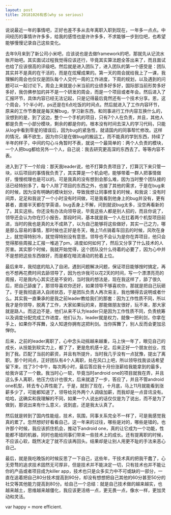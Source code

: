 ```yaml
---
layout: post
title: 20181026有感(why so serious)
---
```


说说最近一年的事情吧，正好也差不多从去年离职入职到现在，一年多一点点。中间经历的事情许许多多，给我的感悟也是许许多多，不求能够一步到位吧，也希望能够慢慢记录自己这些变化。

去年9月来到了新公司小米吧，应该说也是去做framework的吧，那就先从记流水账开始吧。其实面试过程我觉得应该还行，毕竟其实算法题全答出来了，而且面试也给了应该很高的评级吧。然后就是进入团队了，进入团队的第一个感受是：团队其实并不是真的在干活的，而是在炫耀成果的。第一天的周会就给我上了一课，我理解的周会也仅仅是团队每个人交代一周的工作进度，下周的规划，以及遇到的问题可以一起讨论下。周会上来就是小米当前的业绩多好多好，国际部当前形势多好多好，我仿佛参加的并不是一个研发的周会，而是一个项目或者年会。然后进入了汇报环节，具体内容已经无法记起，只是记得最后竟然还有一个技术分享。恩，这个周会，1个半小时，ps还是在6点吃饭的时间点。然后就进入了工作内容环节，原来的工作节奏就是每天解bug，学习新东西，和同事进行工作内容互换什么的，没想到的是，到了这边，整个一个手机的项目，只有7个人在负责，并且，其他人都是负责一小部分模块，剩余的都是你的。根本没有时间去深入的学习代码，只能从log中看到零星的错误后，因为bug的紧急性，就请国内的同事帮忙修改。这样的情况，痛不欲生，因为你只是在做bug的搬运工，而不能真的学到东西，持续了半年的样子，中间的勾心斗角暂时不表，就说一个最简单的：两个人负责的模块，一个人把bug都给另外一个人，自己说：我去研究更高深的东西去了。等等内容不表。

进入到了下一个阶段：那天我leader说，他不打算负责项目了，打算沉下来只管一块，以后项目的事情我负责了，其实算是一个机会吧，能够带着一群人把事情做好，慢慢梳理也是可以的。可是我真的没有想到会那么难，因为当时整个团队接的活已经特别多了，每个人除了项目的东西之外，也接了其他的需求，于是在bug来的时候，因为没有明确的模块划分，导致我想让同事修复的时候，和我说：没有时间弄，足足和我说了一个小时没有时间做，可是我看到他身上的bug并没有，更有甚者，直接半天都在学英语，bug丢身上不解，问到就说bug太多，没空再看新的了。其实这些。你还没有办法向领导说，毕竟这些人都是别人招的，而且你说了，领导还会认为你在打小报告，那段时间，基本就是我一个人在扛着两个机型项目前进，当时的我也是真的太不成熟了，以为自己能够将这些做好，其实一己之力，哪是那么容易的事情，那时候也正好是冬天，晚上11点骑着车回去的时候，风吹在身上，就觉得特别冷，就觉得特别没有意思。领导也不会认为是你在弄项目，他只会觉得那些周报上汇报一堆追了pm，进度如何如何了，然后又分享了什么技术的人厉害。其实那个时候，我就开始觉得，这个团队没什么待着的必要了，因为心中并不是想把这些东西做好，而是都在暗流涌动的抢着上位。

最后来年，我彻底的陷入了自闭，遇到问题解决问题，保证项目能够按时搞定，再也不想再花费时间去舔领导了，因为也许我可以花2天的时间，写一个漂漂亮亮的周报，可是我内心其实还是不安的，当时我的想法是，现在我这样了，舔了很久后，把自己舔废了，那领导喜欢你还好，如果领导不够喜欢你，那就是把自己玩砸了。于是我彻底进入自闭状态，于是团队负责人再次易主，我也懒得去说明或者什么。其实我一直秉承的是我之前leader教给我们的那套：因为工作性质不同，所以我才是你领导，脱离了工作，大家如果玩的来，那能做朋友很好，玩不来，那大家就是路人。而这边不是，他们从来不认为leader只是因为工作性质不同，负责统筹以及调度分配完成工作进度，他们认为，leader就是权力，就像一把利剑，你拿在手上，如果你不挥舞，没人知道你拥有这把利剑。当你挥舞了，别人反而会更加忌惮你。

后来，之前的leader离职了，心中念头动摇越来越重，马上快一年了，眼见自己的成长，从技能到软实力上，都了了，更是危机感十足。后来正好一个朋友创业，找到了我。匹配了当前的薪资，并且有所提升，当时我几乎没有一点犹豫，提出了离职。那个时间点，正好团队有4个人离职，处在风口上吧，所以领导找我谈话希望留下来，找了3个中午，每次两小时，最后答应我十月份涨薪给我能拿到的最多，给我许诺了一个数。我当时心一软，毕竟当时android one的项目就我在弄，并且这么多人离职，他压力估计也很大，后来就退了一步，答应了，并且不管android one机型，转去专心弄性能了。于是，就到了现在，十月底，马上11月就能看到涨薪多少了，可能都知道了，领导给另外两个人调级加薪，而我却是一点音讯没有。哈哈，这确实和我理解的不同，如果一个人说出的话仅仅是为了说出，而不是为了做到，那说出来有什么意义，说到底，还是我太认真了。

然后就是转到了国内性能组，技术，氛围，同事关系完全不一样了，可是我感觉我真的累了。忽然想好好看看自己，这一年来的过往，哪些是对的，哪些是错的。也许那个时候，我应该抓住机会，推动下android one，真的让它成为一个功能，性能都不错的机器，同时也能给同事们带来一些技术上的成长。还有提离职的时候，不应该心软，既然决定了就不应该再回头。结果却是让别人用更不耻的手法来恶心自己。

最后，就是我吃晚饭的时候反思了一下自己，这些年，干技术真的把我干蠢了，心无旁骛的追求技术固然无可厚非，但是技术并不能决定一切，只有技术也并不能让你的产品或者项目成为killer app，技术也只是众多实力中不可或缺的一部分，一直在追着把自己80分技术提高到90分，却没有想想把自己其他的60分甚至50分的社交等其他能力提高到80分。给自己一个总结：就是自己技术做的越来越实，也越来越土，思维越来越僵化，我应该更活络一点，更无畏一点，像水一样，更加灵动和灵活。

var happy = more efficient.
